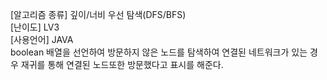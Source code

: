 [알고리즘 종류] 깊이/너비 우선 탐색(DFS/BFS) <br>
[난이도] LV3 <br>
[사용언어] JAVA <br>
boolean 배열을 선언하여 방문하지 않은 노드를 탐색하여 연결된 네트워크가 있는 경우 재귀를 통해 연결된 노드또한 방문했다고 표시를 해준다.